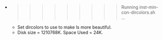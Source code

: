* >>>>>>>>> Running inst-min-con-dircolors.sh ...
  * Set dircolors to use  to make ls more beautiful.
  * Disk size = 1210768K. Space Used = 24K.
